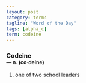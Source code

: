 ```yaml
---
layout: post
category: terms
tagline: "Word of the Day"
tags: [alpha_c]
term: codeine
---
```


<h3>Codeine<br/> <small>&mdash; n. (co<span>&middot;</span>deine)</small></h3>
<p><ol><li>one of two school leaders</li>
</ol></p>
